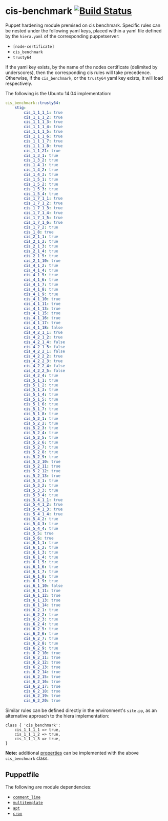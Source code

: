 # cis-benchmark [![Build Status](https://travis-ci.org/jeff1evesque/cis_benchmark.svg?branch=master)](https://travis-ci.org/jeff1evesque/cis_benchmark)

Puppet hardening module premised on cis benchmark. Specific rules can be nested under
the following yaml keys, placed within a yaml file defined by the `hiera.yaml` of the
corresponding puppetserver:

- `[node-certificate]`
- `cis_benchmark`
- `trusty64`

If the yaml key exists, by the name of the nodes certificate (delimited by underscores),
then the corresponding cis rules will take precedence. Otherwise, if the `cis_benchmark`,
or the `trusty64` yaml key exists, it will load respectively.

The following is the Ubuntu 14.04 implementation:

```yaml
cis_benchmark::trusty64:
    stig:
        cis_1_1_1_1: true
        cis_1_1_1_2: true
        cis_1_1_1_3: true
        cis_1_1_1_4: true
        cis_1_1_1_5: true
        cis_1_1_1_6: true
        cis_1_1_1_7: true
        cis_1_1_1_8: true
        cis_1_1_21: true
        cis_1_3_1: true
        cis_1_3_2: true
        cis_1_4_1: true
        cis_1_4_2: true
        cis_1_4_3: true
        cis_1_5_1: true
        cis_1_5_2: true
        cis_1_5_3: true
        cis_1_5_4: true
        cis_1_7_1_1: true
        cis_1_7_1_2: true
        cis_1_7_1_3: true
        cis_1_7_1_4: true
        cis_1_7_1_5: true
        cis_1_7_1_6: true
        cis_1_7_2: true
        cis_1_8: true
        cis_2_1_1: true
        cis_2_1_2: true
        cis_2_1_3: true
        cis_2_1_4: true
        cis_2_1_5: true
        cis_2_1_10: true
        cis_4_1_2: true
        cis_4_1_4: true
        cis_4_1_5: true
        cis_4_1_6: true
        cis_4_1_7: true
        cis_4_1_8: true
        cis_4_1_9: true
        cis_4_1_10: true
        cis_4_1_11: true
        cis_4_1_13: true
        cis_4_1_15: true
        cis_4_1_16: true
        cis_4_1_17: true
        cis_4_1_18: false
        cis_4_2_1_1: true
        cis_4_2_1_2: true
        cis_4_2_1_4: false
        cis_4_2_1_5: false
        cis_4_2_2_1: false
        cis_4_2_2_2: true
        cis_4_2_2_3: true
        cis_4_2_2_4: false
        cis_4_2_2_5: false
        cis_4_2_4: true
        cis_5_1_1: true
        cis_5_1_2: true
        cis_5_1_3: true
        cis_5_1_4: true
        cis_5_1_5: true
        cis_5_1_6: true
        cis_5_1_7: true
        cis_5_1_8: true
        cis_5_2_1: true
        cis_5_2_2: true
        cis_5_2_3: true
        cis_5_2_4: true
        cis_5_2_5: true
        cis_5_2_6: true
        cis_5_2_7: true
        cis_5_2_8: true
        cis_5_2_9: true
        cis_5_2_10: true
        cis_5_2_11: true
        cis_5_2_12: true
        cis_5_2_13: true
        cis_5_3_1: true
        cis_5_3_2: true
        cis_5_3_3: true
        cis_5_3_4: true
        cis_5_4_1_1: true
        cis_5_4_1_2: true
        cis_5_4_1_3: true
        cis_5_4_1_4: true
        cis_5_4_2: true
        cis_5_4_3: true
        cis_5_4_4: true
        cis_5_5: true
        cis_5_6: true
        cis_6_1_1: true
        cis_6_1_2: true
        cis_6_1_3: true
        cis_6_1_4: true
        cis_6_1_5: true
        cis_6_1_6: true
        cis_6_1_7: true
        cis_6_1_8: true
        cis_6_1_9: true
        cis_6_1_10: false
        cis_6_1_11: true
        cis_6_1_12: true
        cis_6_1_13: true
        cis_6_1_14: true
        cis_6_2_1: true
        cis_6_2_2: true
        cis_6_2_3: true
        cis_6_2_4: true
        cis_6_2_5: true
        cis_6_2_6: true
        cis_6_2_7: true
        cis_6_2_8: true
        cis_6_2_9: true
        cis_6_2_10: true
        cis_6_2_11: true
        cis_6_2_12: true
        cis_6_2_13: true
        cis_6_2_14: true
        cis_6_2_15: true
        cis_6_2_16: true
        cis_6_2_17: true
        cis_6_2_18: true
        cis_6_2_19: true
        cis_6_2_20: true
```

Similar rules can be defined directly in the environment's `site.pp`, as an alternative
approach to the hiera implementation:

```puppet
class { 'cis_benchmark':
    cis_1_1_1_1 => true,
    cis_1_1_1_2 => true,
    cis_1_1_1_3 => true,
}
```

**Note:** additional [properties](https://github.com/jeff1evesque/cis_benchmark/blob/e1fe35ddc0d00ae2b09c2a3cf408c4ed3dab3b8d/data/cis_trusty64.yaml#L12-L135)
can be implemented with the above `cis_benchmark` class.

## Puppetfile

The following are module dependencies:

- [`comment_line`](https://forge.puppet.com/geoffwilliams/comment_line) 
- [`multitemplate`](https://forge.puppet.com/deanwilson/multitemplate/types)
- [`apt`](https://forge.puppet.com/puppetlabs/apt)
- [`cron`](https://forge.puppet.com/puppet/cron)
